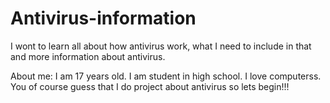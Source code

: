 # Antivirus-information

I wont to learn all about how antivirus work, what I need to include in that and more information about antivirus.

About me:
I am 17 years old.
I am student in high school.
I love computerss.
You of course guess that I do project about antivirus so lets begin!!!
